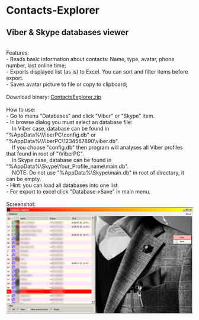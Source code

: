 # Contacts-Explorer
<h2>Viber &amp; Skype databases viewer</h2>
<br />
Features:
<br />
 - Reads basic information about contacts: Name, type, avatar, phone number, last online time;
<br />
 - Exports displayed list (as is) to Excel. You can sort and filter items before export.
<br />
 - Saves avatar picture to file or copy to clipboard;
<br />
<br />
Download binary: <a href="https://github.com/kosilko/Contacts-Explorer/raw/master/download/ContactsExplorer.zip">ContactsExplorer.zip</a>
<br />
<br />
How to use: 
<br />
 - Go to menu "Databases" and click "Viber" or "Skype" item.
<br />
 - In browse dialog you must select an database file: 
<br />
&nbsp;&nbsp;&nbsp;&nbsp;In Viber case, database can be found in "%AppData%\ViberPC\config.db" or "%AppData%\ViberPC\1234567890\viber.db". 
  <br />
&nbsp;&nbsp;&nbsp;&nbsp;If you choose "config.db" then program will analyses all Viber profiles that found in root of "\ViberPC".
<br />
&nbsp;&nbsp;&nbsp;&nbsp;In Skype case, database can be found in "%AppData%\Skype\Your_Profile_name\main.db". 
  <br />
&nbsp;&nbsp;&nbsp;&nbsp;NOTE: Do not use "%AppData%\Skype\main.db" in root of directory, it can be empty.
<br />
 - Hint: you can load all databases into one list.
 <br />
 - For export to excel click "Database-&gt;Save" in main menu.
  <br />
  <br />
Screenshot: <br />
<img src="https://github.com/kosilko/Contacts-Explorer/raw/master/download/screenshot.png"/>
